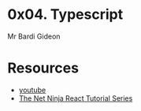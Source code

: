 # 0x04. Typescript
Mr Bardi Gideon
# Resources
- [youtube](https://www.youtube.com/watch?v=XShQO3BvOyM)
- [The Net Ninja React Tutorial Series](https://www.youtube.com/watch?v=2pZmKW9-I_k&list=PL4cUxeGkcC9gUgr39Q_yD6v-bSyMwKPUI)
